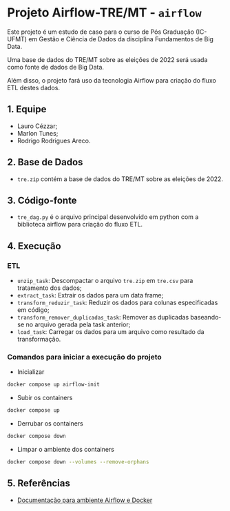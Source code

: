 # Projeto Airflow-TRE/MT - `airflow`

Este projeto é um estudo de caso para o curso de Pós Graduação (IC-UFMT) em Gestão e Ciência de Dados da disciplina Fundamentos de Big Data.

Uma base de dados do TRE/MT sobre as eleições de 2022 será usada como fonte de dados de Big Data.

Além disso, o projeto fará uso da tecnologia Airflow para criação do fluxo ETL destes dados.

## 1. Equipe

* Lauro Cézzar;
* Marlon Tunes;
* Rodrigo Rodrigues Areco.

## 2. Base de Dados

* `tre.zip` contém a base de dados do TRE/MT sobre as eleições de 2022.

## 3. Código-fonte

* `tre_dag.py` é o arquivo principal desenvolvido em python com a biblioteca airflow para criação do fluxo ETL.

## 4. Execução

### ETL

* `unzip_task`: Descompactar o arquivo `tre.zip` em `tre.csv` para tratamento dos dados;
* `extract_task`: Extrair os dados para um data frame;
* `transform_reduzir_task`: Reduzir os dados para colunas especificadas em código;
* `transform_remover_duplicadas_task`: Remover as duplicadas baseando-se no arquivo gerada pela task anterior;
* `load_task`: Carregar os dados para um arquivo como resultado da transformação.

### Comandos para iniciar a execução do projeto

* Inicializar

```bash
docker compose up airflow-init
```

* Subir os containers

```bash
docker compose up
```

* Derrubar os containers

```bash
docker compose down
```

* Limpar o ambiente dos containers

```bash
docker compose down --volumes --remove-orphans
```

## 5. Referências

* [Documentação para ambiente Airflow e Docker](https://airflow.apache.org/docs/apache-airflow/stable/howto/docker-compose/index.html)
